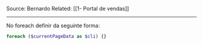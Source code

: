 Source: Bernardo
Related: [[1- Portal de vendas]]

---

No foreach definir da seguinte forma:

```php
foreach ($currentPageData as $cli) {}
```